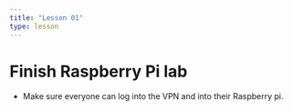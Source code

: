 ```yaml
---
title: "Lesson 01"
type: lesson
---
```


# Finish Raspberry Pi lab

- Make sure everyone can log into the VPN and into their Raspberry pi.
